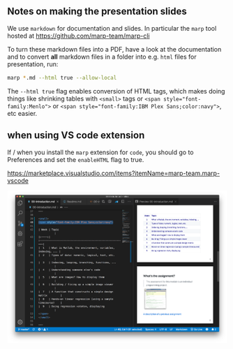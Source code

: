 ## Notes on making the presentation slides

We use `markdown` for documentation and slides. In particular the `marp` tool hosted at https://github.com/marp-team/marp-cli

To turn these markdown files into a PDF, have a look at the documentation and to convert **all** markdown files in a folder into e.g. `html` files for presentation, run:


```bash
marp *.md --html true --allow-local
``` 

The ``--html true`` flag enables conversion of HTML tags, which makes doing things like shrinking tables with ``<small>`` tags or ``<span style="font-family:Menlo">`` or ``<span style="font-family:IBM Plex Sans;color:navy">``, etc easier.

## when using VS code extension

If / when you install the `marp` extension for `code`, you should go to Preferences and set the `enableHTML` flag to true. 

https://marketplace.visualstudio.com/items?itemName=marp-team.marp-vscode

![](vscode-marp.png)


